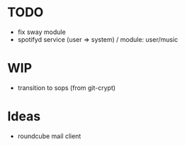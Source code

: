 # TODO

- fix sway module
- spotifyd service (user => system) / module: user/music

# WIP

- transition to sops (from git-crypt)

# Ideas

- roundcube mail client
